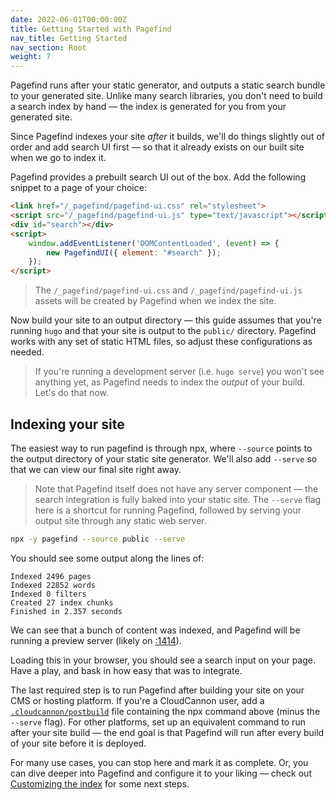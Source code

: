 ```yaml
---
date: 2022-06-01T00:00:00Z
title: Getting Started with Pagefind
nav_title: Getting Started
nav_section: Root
weight: 7
---
```

Pagefind runs after your static generator, and outputs a static search bundle to your generated site. Unlike many search libraries, you don't need to build a search index by hand — the index is generated for you from your generated site.

Since Pagefind indexes your site *after* it builds, we'll do things slightly out of order and add search UI first — so that it already exists on our built site when we go to index it.

Pagefind provides a prebuilt search UI out of the box. Add the following snippet to a page of your choice:

```html
<link href="/_pagefind/pagefind-ui.css" rel="stylesheet">
<script src="/_pagefind/pagefind-ui.js" type="text/javascript"></script>
<div id="search"></div>
<script>
    window.addEventListener('DOMContentLoaded', (event) => {
        new PagefindUI({ element: "#search" });
    });
</script>
```

> The `/_pagefind/pagefind-ui.css` and `/_pagefind/pagefind-ui.js` assets will be created by Pagefind when we index the site.

Now build your site to an output directory — this guide assumes that you're running `hugo` and that your site is output to the `public/` directory. Pagefind works with any set of static HTML files, so adjust these configurations as needed.

> If you're running a development server (i.e. `hugo serve`) you won't see anything yet, as Pagefind needs to index the *output* of your build. Let's do that now.

## Indexing your site

The easiest way to run pagefind is through npx, where `--source` points to the output directory of your static site generator. We'll also add `--serve` so that we can view our final site right away.

> Note that Pagefind itself does not have any server component — the search integration is fully baked into your static site. The `--serve` flag here is a shortcut for running Pagefind, followed by serving your output site through any static web server.

```bash
npx -y pagefind --source public --serve
```

You should see some output along the lines of:

```
Indexed 2496 pages
Indexed 22852 words
Indexed 0 filters
Created 27 index chunks
Finished in 2.357 seconds
```

We can see that a bunch of content was indexed, and Pagefind will be running a preview server (likely on [\:1414](http://localhost:1414)).

Loading this in your browser, you should see a search input on your page. Have a play, and bask in how easy that was to integrate.

The last required step is to run Pagefind after building your site on your CMS or hosting platform. If you're a CloudCannon user, add a [`.cloudcannon/postbuild`](https://cloudcannon.com/documentation/articles/extending-your-build-process-with-hooks/) file containing the npx command above (minus the `--serve` flag). For other platforms, set up an equivalent command to run after your site build — the end goal is that Pagefind will run after every build of your site before it is deployed.

For many use cases, you can stop here and mark it as complete. Or, you can dive deeper into Pagefind and configure it to your liking — check out [Customizing the index](/docs/indexing/) for some next steps.